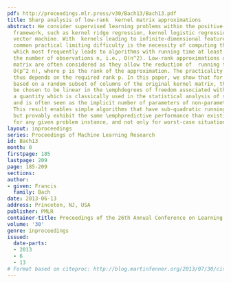```yaml
---
pdf: http://proceedings.mlr.press/v30/Bach13/Bach13.pdf
title: Sharp analysis of low-rank  kernel matrix approximations
abstract: We consider supervised learning problems within the positive-definite kernel
  framework, such as kernel ridge regression, kernel logistic regression or the support
  vector machine. With  kernels leading to infinite-dimensional feature spaces, a
  common practical limiting difficulty is the necessity of computing the kernel matrix,
  which most frequently leads to algorithms with running time at least quadratic in
  the number of observations n, i.e., O(n^2). Low-rank approximations of the kernel
  matrix are often considered as they allow the reduction of  running time complexities  to
  O(p^2 n), where p is the rank of the approximation. The practicality of such methods
  thus depends on the required rank p. In this paper, we show that for approximations
  based on a random subset of columns of the original kernel matrix, the rank p may
  be chosen to be linear in the \emphdegrees of freedom associated with the problem,
  a quantity which is classically used in the statistical analysis of such methods,
  and is often seen as the implicit number of parameters of non-parametric estimators.
  This result enables simple algorithms that have sub-quadratic running time complexity,
  but provably exhibit the same \emphpredictive performance than existing algorithms,
  for any given problem instance, and not only for worst-case situations.
layout: inproceedings
series: Proceedings of Machine Learning Research
id: Bach13
month: 0
firstpage: 185
lastpage: 209
page: 185-209
sections: 
author:
- given: Francis
  family: Bach
date: 2013-06-13
address: Princeton, NJ, USA
publisher: PMLR
container-title: Proceedings of the 26th Annual Conference on Learning Theory
volume: '30'
genre: inproceedings
issued:
  date-parts:
  - 2013
  - 6
  - 13
# Format based on citeproc: http://blog.martinfenner.org/2013/07/30/citeproc-yaml-for-bibliographies/
---
```

